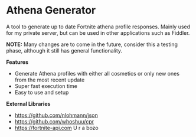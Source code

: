 # Athena Generator
A tool to generate up to date Fortnite athena profile responses. Mainly used for my private server, but can be used in other applications such as Fiddler.

**NOTE:** Many changes are to come in the future, consider this a testing phase, although it still has general functionality.

__Features__
- Generate Athena profiles with either all cosmetics or only new ones from the most recent update
- Super fast execution time
- Easy to use and setup

__External Libraries__
- https://github.com/nlohmann/json
- https://github.com/whoshuu/cpr
- https://fortnite-api.com
 U r a bozo
